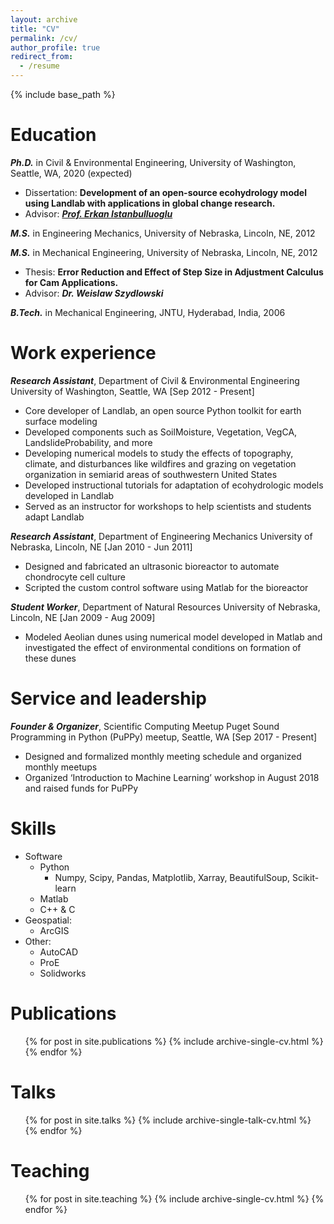 ```yaml
---
layout: archive
title: "CV"
permalink: /cv/
author_profile: true
redirect_from:
  - /resume
---
```


{% include base_path %}

Education
======
***Ph.D.*** in Civil & Environmental Engineering, University of Washington, Seattle, WA, 2020 (expected)
  * Dissertation: **Development of an open-source ecohydrology model using Landlab with applications in global change research.**
  * Advisor: [***Prof. Erkan Istanbulluoglu***](https://www.ce.washington.edu/facultyfinder/erkan-istanbulluoglu)

***M.S.*** in Engineering Mechanics, University of Nebraska, Lincoln, NE, 2012

***M.S.*** in Mechanical Engineering, University of Nebraska, Lincoln, NE, 2012
  * Thesis: **Error Reduction and Effect of Step Size in Adjustment Calculus for Cam Applications.**
  * Advisor: ***Dr. Weislaw Szydlowski***

***B.Tech.*** in Mechanical Engineering, JNTU, Hyderabad, India, 2006


Work experience
======
***Research Assistant***, Department of Civil & Environmental Engineering
University of Washington, Seattle, WA  [Sep 2012 - Present]
* Core developer of Landlab, an open source Python toolkit for earth surface modeling
* Developed components such as SoilMoisture, Vegetation, VegCA, LandslideProbability, and more
* Developing numerical models to study the effects of topography, climate, and disturbances like wildfires and grazing on vegetation organization in semiarid areas of southwestern United States 
* Developed instructional tutorials for adaptation of ecohydrologic models developed in Landlab
* Served as an instructor for workshops to help scientists and students adapt Landlab

***Research Assistant***, Department of Engineering Mechanics
University of Nebraska, Lincoln, NE  [Jan 2010 - Jun 2011]
* Designed and fabricated an ultrasonic bioreactor to automate chondrocyte cell culture
* Scripted the custom control software using Matlab for the bioreactor

***Student Worker***, Department of Natural Resources
University of Nebraska, Lincoln, NE  [Jan 2009 - Aug 2009]
* Modeled Aeolian dunes using numerical model developed in Matlab and investigated the effect of environmental conditions on formation of these dunes


Service and leadership
======
***Founder & Organizer***, Scientific Computing Meetup
Puget Sound Programming in Python (PuPPy) meetup, Seattle, WA  [Sep 2017 - Present]
* Designed and formalized monthly meeting schedule and organized monthly meetups
* Organized ‘Introduction to Machine Learning’ workshop in August 2018 and raised funds for PuPPy


Skills
======
* Software
  * Python
    * Numpy, Scipy, Pandas, Matplotlib, Xarray,
      BeautifulSoup, Scikit-learn
  * Matlab
  * C++ & C
* Geospatial:
  * ArcGIS
* Other:
  * AutoCAD
  * ProE
  * Solidworks


Publications
======
  <ul>{% for post in site.publications %}
    {% include archive-single-cv.html %}
  {% endfor %}</ul>

  
Talks
======
  <ul>{% for post in site.talks %}
    {% include archive-single-talk-cv.html %}
  {% endfor %}</ul>

  
Teaching
======
  <ul>{% for post in site.teaching %}
    {% include archive-single-cv.html %}
  {% endfor %}</ul>
  

